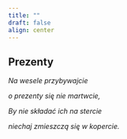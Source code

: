 ```yaml
---
title: ""
draft: false
align: center
---
```


## Prezenty

*Na wesele przybywajcie*

*o prezenty się nie martwcie,*

*By nie składać ich na stercie*

*niechaj zmieszczą się w kopercie.*